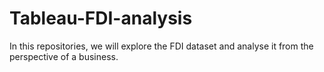 # Tableau-FDI-analysis
In this repositories, we will explore the FDI dataset and analyse it from the perspective of a business.
